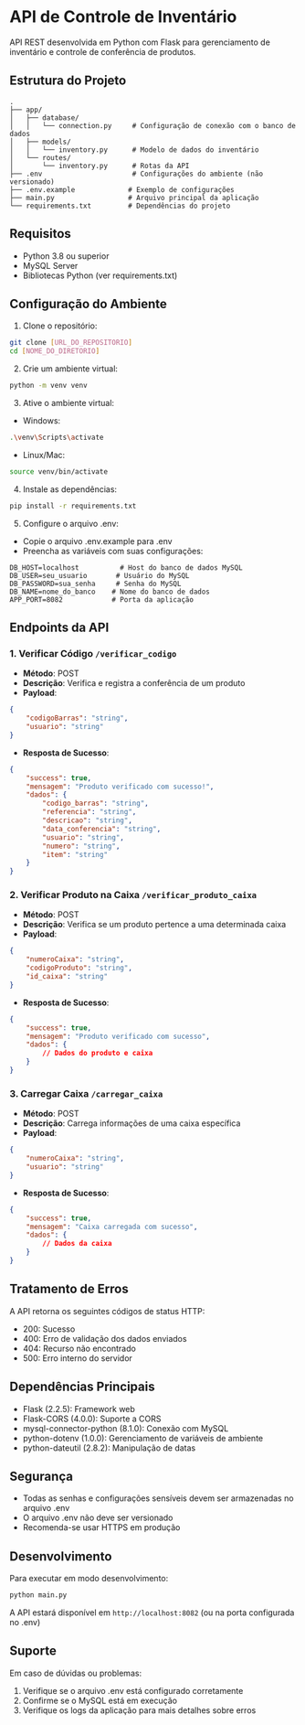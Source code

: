 # API de Controle de Inventário

API REST desenvolvida em Python com Flask para gerenciamento de inventário e controle de conferência de produtos.

## Estrutura do Projeto

```
.
├── app/
│   ├── database/
│   │   └── connection.py     # Configuração de conexão com o banco de dados
│   ├── models/
│   │   └── inventory.py      # Modelo de dados do inventário
│   └── routes/
│       └── inventory.py      # Rotas da API
├── .env                      # Configurações do ambiente (não versionado)
├── .env.example             # Exemplo de configurações
├── main.py                  # Arquivo principal da aplicação
└── requirements.txt         # Dependências do projeto
```

## Requisitos

- Python 3.8 ou superior
- MySQL Server
- Bibliotecas Python (ver requirements.txt)

## Configuração do Ambiente

1. Clone o repositório:
```bash
git clone [URL_DO_REPOSITORIO]
cd [NOME_DO_DIRETORIO]
```

2. Crie um ambiente virtual:
```bash
python -m venv venv
```

3. Ative o ambiente virtual:
- Windows:
```bash
.\venv\Scripts\activate
```
- Linux/Mac:
```bash
source venv/bin/activate
```

4. Instale as dependências:
```bash
pip install -r requirements.txt
```

5. Configure o arquivo .env:
- Copie o arquivo .env.example para .env
- Preencha as variáveis com suas configurações:
```
DB_HOST=localhost          # Host do banco de dados MySQL
DB_USER=seu_usuario       # Usuário do MySQL
DB_PASSWORD=sua_senha     # Senha do MySQL
DB_NAME=nome_do_banco    # Nome do banco de dados
APP_PORT=8082            # Porta da aplicação
```

## Endpoints da API

### 1. Verificar Código `/verificar_codigo`
- **Método**: POST
- **Descrição**: Verifica e registra a conferência de um produto
- **Payload**:
```json
{
    "codigoBarras": "string",
    "usuario": "string"
}
```
- **Resposta de Sucesso**:
```json
{
    "success": true,
    "mensagem": "Produto verificado com sucesso!",
    "dados": {
        "codigo_barras": "string",
        "referencia": "string",
        "descricao": "string",
        "data_conferencia": "string",
        "usuario": "string",
        "numero": "string",
        "item": "string"
    }
}
```

### 2. Verificar Produto na Caixa `/verificar_produto_caixa`
- **Método**: POST
- **Descrição**: Verifica se um produto pertence a uma determinada caixa
- **Payload**:
```json
{
    "numeroCaixa": "string",
    "codigoProduto": "string",
    "id_caixa": "string"
}
```
- **Resposta de Sucesso**:
```json
{
    "success": true,
    "mensagem": "Produto verificado com sucesso",
    "dados": {
        // Dados do produto e caixa
    }
}
```

### 3. Carregar Caixa `/carregar_caixa`
- **Método**: POST
- **Descrição**: Carrega informações de uma caixa específica
- **Payload**:
```json
{
    "numeroCaixa": "string",
    "usuario": "string"
}
```
- **Resposta de Sucesso**:
```json
{
    "success": true,
    "mensagem": "Caixa carregada com sucesso",
    "dados": {
        // Dados da caixa
    }
}
```

## Tratamento de Erros

A API retorna os seguintes códigos de status HTTP:
- 200: Sucesso
- 400: Erro de validação dos dados enviados
- 404: Recurso não encontrado
- 500: Erro interno do servidor

## Dependências Principais

- Flask (2.2.5): Framework web
- Flask-CORS (4.0.0): Suporte a CORS
- mysql-connector-python (8.1.0): Conexão com MySQL
- python-dotenv (1.0.0): Gerenciamento de variáveis de ambiente
- python-dateutil (2.8.2): Manipulação de datas

## Segurança

- Todas as senhas e configurações sensíveis devem ser armazenadas no arquivo .env
- O arquivo .env não deve ser versionado
- Recomenda-se usar HTTPS em produção

## Desenvolvimento

Para executar em modo desenvolvimento:
```bash
python main.py
```
A API estará disponível em `http://localhost:8082` (ou na porta configurada no .env)

## Suporte

Em caso de dúvidas ou problemas:
1. Verifique se o arquivo .env está configurado corretamente
2. Confirme se o MySQL está em execução
3. Verifique os logs da aplicação para mais detalhes sobre erros 